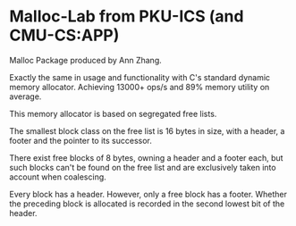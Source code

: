 # Malloc-Lab from PKU-ICS (and CMU-CS:APP)
Malloc Package produced by Ann Zhang.

Exactly the same in usage and functionality with C's standard dynamic memory allocator. Achieving 13000+ ops/s and 89% memory utility on average.

This memory allocator is based on segregated free lists.

The smallest block class on the free list is 16 bytes in size, with a header, a footer and the pointer to its successor.

There exist free blocks of 8 bytes, owning a header and a footer each, but such blocks can't be found on the free list and are exclusively taken into account when coalescing.

Every block has a header. However, only a free block has a footer. Whether the preceding block is allocated is recorded in the second lowest bit of the header.
